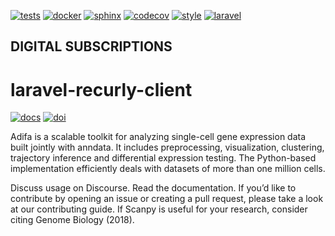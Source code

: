 [![tests](https://github.com/haniffalab/sci-adifa/actions/workflows/test-coverage.yml/badge.svg)](https://github.com/haniffalab/sci-adifa/actions/workflows/test-coverage.yml)
[![docker](https://github.com/haniffalab/sci-adifa/actions/workflows/docker-build.yml/badge.svg)](https://github.com/haniffalab/sci-adifa/actions/workflows/docker-build.yml)
[![sphinx](https://github.com/haniffalab/sci-adifa/actions/workflows/sphinx-build.yml/badge.svg)](https://github.com/haniffalab/sci-adifa/actions/workflows/sphinx-build.yml)
[![codecov](https://codecov.io/gh/davehorsfall/laravel-recurly-client/branch/master/graph/badge.svg?token=SKROES7BUU)](https://codecov.io/gh/davehorsfall/laravel-recurly-client)
[![style](https://github.styleci.io/repos/279132932/shield?style=flat&branch=master)](https://github.styleci.io/repos/279132932?branch=master)
[![laravel](https://img.shields.io/badge/laravel-7-blue)](https://python.org)

## DIGITAL SUBSCRIPTIONS

# laravel-recurly-client

[![docs](https://img.shields.io/badge/Documentation-online-blue)](https://haniffalab.github.io/sci-adifa)
[![doi](https://zenodo.org/badge/DOI/10.5281/zenodo.5824895.svg)](https://doi.org/10.5281/zenodo.5824895)

Adifa is a scalable toolkit for analyzing single-cell gene expression data built jointly with anndata. It includes preprocessing, visualization, clustering, trajectory inference and differential expression testing. The Python-based implementation efficiently deals with datasets of more than one million cells.

Discuss usage on Discourse. Read the documentation. If you’d like to contribute by opening an issue or creating a pull request, please take a look at our contributing guide. If Scanpy is useful for your research, consider citing Genome Biology (2018).

